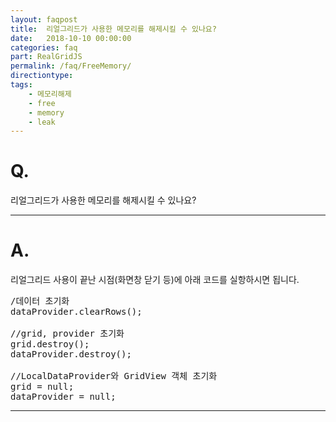 ```yaml
---
layout: faqpost
title:  리얼그리드가 사용한 메모리를 해제시킬 수 있나요?  
date:   2018-10-10 00:00:00
categories: faq
part: RealGridJS
permalink: /faq/FreeMemory/
directiontype: 
tags:
    - 메모리해제
    - free
    - memory
    - leak
---
```


# Q.

리얼그리드가 사용한 메모리를 해제시킬 수 있나요?     

---

# A.

리얼그리드 사용이 끝난 시점(화면창 닫기 등)에 아래 코드를 실항하시면 됩니다.    

<pre class="prettyprint">
/데이터 초기화
dataProvider.clearRows();

//grid, provider 초기화
grid.destroy();
dataProvider.destroy();

//LocalDataProvider와 GridView 객체 초기화
grid = null;
dataProvider = null;
</pre>	

	
--------------------------------------------------------------------------------
